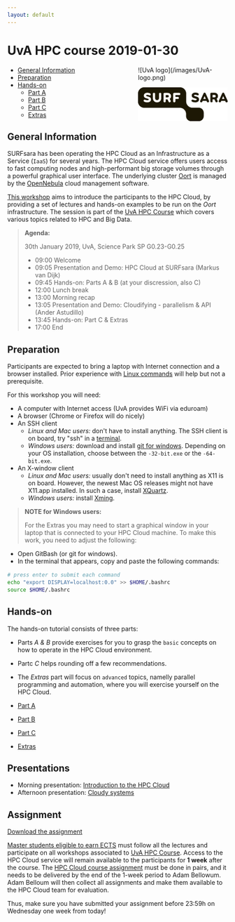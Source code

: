 ```yaml
---
layout: default
---
```


# UvA HPC course 2019-01-30

<div style="float:right;max-width:205px;" markdown="1">
![UvA logo](/images/UvA-logo.png)

![SURFsara logo](/images/SURFsara_logo.png)
</div>

* [General Information](#general) <br>
* [Preparation](#preparation) <br>
* [Hands-on](#hands-on) <br>
  * [Part A](partA)
  * [Part B](partB)
  * [Part C](partC)
  * [Extras](extras)

## <a name="general"></a>General Information

SURFsara has been operating the HPC Cloud as an Infrastructure as a Service (`IaaS`) for several years. The HPC Cloud service offers users access to fast computing nodes and high-performant big storage volumes through a powerful graphical user interface. The underlying cluster [Oort](https://en.wikipedia.org/wiki/Oort_cloud) is managed by the [OpenNebula](http://opennebula.org/) cloud management software.

[This workshop](http://hpc.uva.nl/Workshops/article/110/8-HPC-Cloud) aims to introduce the participants to the HPC Cloud, by providing a set of lectures and hands-on examples to be run on the _Oort_ infrastructure. The session is part of the [UvA HPC Course](http://hpc.uva.nl/Workshops/) which covers various topics related to HPC and Big Data.

>**Agenda:**
>
>30th January 2019, UvA, Science Park SP G0.23-G0.25
>
> * 09:00 Welcome
> * 09:05 Presentation and Demo: HPC Cloud at SURFsara (Markus van Dijk)
> * 09:45 Hands-on: Parts A & B (at your discression, also C)
> * 12:00 Lunch break  
> * 13:00 Morning recap  
> * 13:05 Presentation and Demo: Cloudifying - parallelism & API (Ander Astudillo)
> * 13:45 Hands-on: Part C & Extras  
> * 17:00 End  


## <a name="preparation"></a>Preparation

Participants are expected to bring a laptop with Internet connection and a browser installed. Prior experience with [Linux commands](http://cli.learncodethehardway.org/book/) will help but not a prerequisite.

For this workshop you will need:

* A computer with Internet access (UvA provides WiFi via eduroam)
* A browser (Chrome or Firefox will do nicely)
* An SSH client
  * _Linux and Mac users:_ don't have to install anything. The SSH client is on board, try "ssh" in a [terminal](http://askubuntu.com/questions/38162/what-is-a-terminal-and-how-do-i-open-and-use-it).
  * _Windows users:_ download and install [git for windows](https://git-for-windows.github.io/). Depending on your OS installation, choose between the `-32-bit.exe` or the `-64-bit.exe`.
* An X-window client
  * _Linux and Mac users:_ usually don't need to install anything as X11 is on board. However, the newest Mac OS releases might not have X11.app installed. In such a case, install [XQuartz](http://xquartz.macosforge.org/landing/).
  * _Windows users:_ install [Xming](http://sourceforge.net/projects/xming/).

> **NOTE for Windows users:**
>
> For the Extras you may need to start a graphical window in your laptop that is connected to your HPC Cloud machine. To make this work, you need to adjust the following:  
>
* Open GitBash (or git for windows).
* In the terminal that appears, copy and paste the following commands: 
>
```sh
# press enter to submit each command
echo "export DISPLAY=localhost:0.0" >> $HOME/.bashrc
source $HOME/.bashrc
```

## <a name="hands-on"></a> Hands-on
The hands-on tutorial consists of three parts:

  * Parts *A & B* provide exercises for you to grasp the `basic` concepts on how to operate in the HPC Cloud environment. 
  * Partc *C* helps rounding off a few recommendations. 
  * The *Extras* part will focus on `advanced` topics, namelly parallel programming and automation, where you will exercise yourself on the HPC Cloud.

  * [Part A](partA)
  * [Part B](partB)
  * [Part C](partC)
  * [Extras](extras)

## <a name="presentations"></a> Presentations

  * Morning presentation: <span style="display:inline;" markdown="1">[Introduction to the HPC Cloud](20190130_cloud.pdf)</span>
  * Afternoon presentation: <span style="display:inline;" markdown="1">[Cloudy systems](20190130_parallelism.pdf)</span>

## Assignment

[Download the assignment](assignment)

[Master students eligible to earn ECTS](http://hpc.uva.nl/Roadmaps/article/122/Distributed-systems-and-BigData-(6-ECTS)) must follow all the lectures and participate on all workshops associated to [UvA HPC Course](http://hpc.uva.nl/Workshops/). 
Access to the HPC Cloud service will remain available to the participants for **1 week** after the course. The [HPC Cloud course assignment](assignment) must be done in pairs, and it needs to be delivered by the end of the 1-week period to Adam Bellowum. Adam Belloum will then collect all assignments and make them available to the HPC Cloud team for evaluation.

Thus, make sure you have submitted your assignment before 23:59h on Wednesday one week from today!
